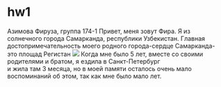# hw1
Азимова Фируза, группа 174-1
Привет, меня зовут Фира. Я из солнечного города Самарканда, республики Узбекистан. Главная достопримечательность моего родного города-сердце Самарканда- это площад Регистан ![](http://img.pix.uz/u2290f40069l.jpg)
Когда мне было 5 лет, вместе со своими родителями и братом, я ездила в Санкт-Петербург ![]()  
и жила там 3 месяца, но в моей памяти осталось очень мало воспоминаний об этом, так как мне было мало лет.
